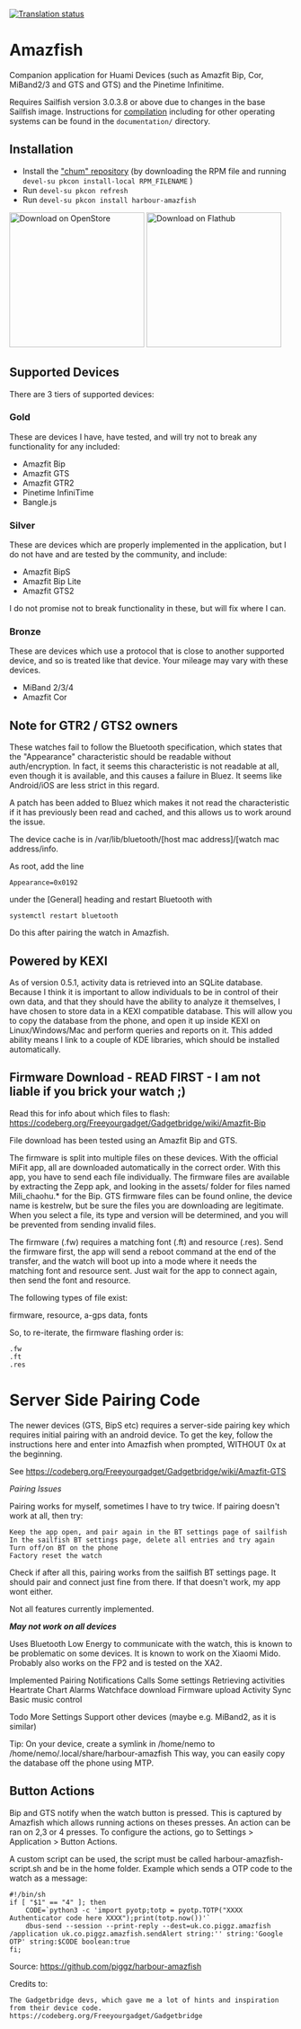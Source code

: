 [![Translation status](https://hosted.weblate.org/widget/harbour-amazfish/svg-badge.svg)](https://hosted.weblate.org/engage/harbour-amazfish/)

# Amazfish

Companion application for Huami Devices (such as Amazfit Bip, Cor, MiBand2/3 and GTS and GTS) and the Pinetime Infinitime.

Requires Sailfish version 3.0.3.8 or above due to changes in the base Sailfish image.  Instructions for [compilation](https://github.com/piggz/harbour-amazfish/blob/master/documentation/build-instructions.md) including for other operating systems can be found in the `documentation/` directory.

## Installation
* Install the ["chum" repository](https://chumrpm.netlify.app/) (by downloading the RPM file and running `devel-su pkcon install-local RPM_FILENAME` )
* Run `devel-su pkcon refresh`
* Run `devel-su pkcon install harbour-amazfish`

<a href='https://open-store.io/app/uk.co.piggz.amazfish'><img width='240' alt='Download on OpenStore' src='https://open-store.io/badges/en_US.svg'/></a>
<a href='https://flathub.org/apps/details/uk.co.piggz.amazfish'><img width='240' alt='Download on Flathub' src='https://flathub.org/assets/badges/flathub-badge-en.png'/></a>


## Supported Devices

There are 3 tiers of supported devices:

### Gold

These are devices I have, have tested, and will try not to break any functionality for any included:
 * Amazfit Bip
 * Amazfit GTS
 * Amazfit GTR2
 * Pinetime InfiniTime
 * Bangle.js

### Silver

These are devices which are properly implemented in the application, but I do not have and are tested by the community, and include:
 * Amazfit BipS
 * Amazfit Bip Lite
 * Amazfit GTS2
 
I do not promise not to break functionality in these, but will fix where I can.

### Bronze

These are devices which use a protocol that is close to another supported device, and so is treated like that device.  Your mileage may vary with these devices.
 * MiBand 2/3/4
 * Amazfit Cor
 
## Note for GTR2 / GTS2 owners

These watches fail to follow the Bluetooth specification, which states that the "Appearance" characteristic should be readable without auth/encryption.  In fact, it seems this
characteristic is not readable at all, even though it is available, and this causes a failure in Bluez.  It seems like Android/iOS are less strict in this regard.

A patch has been added to Bluez which makes it not read the characteristic if it has previously been read and cached, and this allows us to work around the issue.

The device cache is in /var/lib/bluetooth/[host mac address]/[watch mac address/info.

As root, add the line

    Appearance=0x0192

under the [General] heading and restart Bluetooth with

    systemctl restart bluetooth

Do this after pairing the watch in Amazfish.

## Powered by KEXI

As of version 0.5.1, activity data is retrieved into an SQLite database.  Because I think it is important to allow individuals to be in control of their own data, and that they should have the ability to analyze it themselves, I have chosen to store data in a KEXI compatible database.  This will allow you to copy the database from the phone, and open it up inside KEXI on Linux/Windows/Mac and perform queries and reports on it.  This added ability means I link to a couple of KDE libraries, which should be installed automatically.

## Firmware Download - READ FIRST - I am not liable if you brick your watch ;)

Read this for info about which files to flash: <https://codeberg.org/Freeyourgadget/Gadgetbridge/wiki/Amazfit-Bip>

File download has been tested using an Amazfit Bip and GTS.

The firmware is split into multiple files on these devices.  With the official MiFit app, all are downloaded automatically in the correct order.  With this app, you have to send each file individually.  The firmware files are available by extracting the Zepp apk, and looking in the assets/ folder for files named Mili_chaohu.* for the Bip.  GTS firmware files can be found online, the device name is kestrelw, but be sure the files you are downloading are legitimate.  When you select a file, its type and version will be determined, and you will be prevented from sending invalid files.

The firmware (.fw) requires a matching font (.ft) and resource (.res).  Send the firmware first, the app will send a reboot command at the end of the transfer, and the watch will boot up into a mode where it needs the matching font and resource sent.  Just wait for the app to connect again, then send the font and resource. 

The following types of file exist:

firmware, resource, a-gps data, fonts

So, to re-iterate, the firmware flashing order is:

    .fw
    .ft
    .res

# Server Side Pairing Code

The newer devices (GTS, BipS etc) requires a server-side pairing key which requires initial pairing with an android device.  To get the key, follow the instructions here and enter into Amazfish when prompted, WITHOUT 0x at the beginning.

See https://codeberg.org/Freeyourgadget/Gadgetbridge/wiki/Amazfit-GTS

*Pairing Issues*

Pairing works for myself, sometimes I have to try twice.  If pairing doesn't work at all, then try:

    Keep the app open, and pair again in the BT settings page of sailfish
    In the sailfish BT settings page, delete all entries and try again
    Turn off/on BT on the phone
    Factory reset the watch

Check if after all this, pairing works from the sailfish BT settings page.  It should pair and connect just fine from there.  If that doesn't work, my app wont either.

Not all features currently implemented.

***May not work on all devices***

Uses Bluetooth Low Energy to communicate with the watch, this is known to be problematic on some devices.  It is known to work on the Xiaomi Mido.  Probably also works on the FP2 and is tested on the XA2.

Implemented
    Pairing
    Notifications
    Calls
    Some settings
    Retrieving activities
    Heartrate Chart
    Alarms
    Watchface download
    Firmware upload
    Activity Sync
    Basic music control

Todo
    More Settings
    Support other devices (maybe e.g. MiBand2, as it is similar)


Tip:
On your device, create a symlink in /home/nemo to /home/nemo/.local/share/harbour-amazfish
This way, you can easily copy the database off the phone using MTP.

## Button Actions

Bip and GTS notify when the watch button is pressed.  This is captured by Amazfish which allows running actions on theses presses.  An action can be ran on 2,3 or 4 presses.
To configure the actions, go to Settings > Application > Button Actions.

A custom script can be used, the script must be called harbour-amazfish-script.sh and be in the home folder.
Example which sends a OTP code to the watch as a message:

    #!/bin/sh
    if [ "$1" == "4" ]; then
        CODE=`python3 -c 'import pyotp;totp = pyotp.TOTP("XXXX Authenticator code here XXXX");print(totp.now())'`
        dbus-send --session --print-reply --dest=uk.co.piggz.amazfish /application uk.co.piggz.amazfish.sendAlert string:'' string:'Google OTP' string:$CODE boolean:true
    fi;

Source: https://github.com/piggz/harbour-amazfish

Credits to:

    The Gadgetbridge devs, which gave me a lot of hints and inspiration from their device code.
    https://codeberg.org/Freeyourgadget/Gadgetbridge
